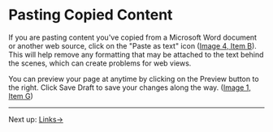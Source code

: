 # Pasting Copied Content

If you are pasting content you've copied from a Microsoft Word document or another web source, click on the "Paste as text" icon ([Image 4, Item B](../resources/image-4-formatting-toolbar.html)). This will help remove any formatting that may be attached to the text behind the scenes, which can create problems for web views.

You can preview your page at anytime by clicking on the Preview button to the right.
Click Save Draft to save your changes along the way. ([Image 1, Item G](../resources/image-1-edit-page.html))

---

Next up: [Links&#8594;](links.html)